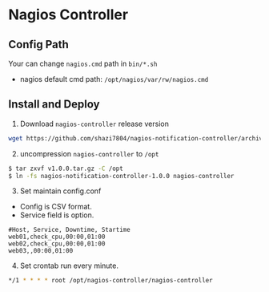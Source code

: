 # Nagios Controller

## Config Path

Your can change `nagios.cmd` path in `bin/*.sh`

* nagios default cmd path: `/opt/nagios/var/rw/nagios.cmd`



## Install and Deploy

1. Download `nagios-controller` release version

```bash
wget https://github.com/shazi7804/nagios-notification-controller/archive/v1.0.0.tar.gz
```

2. uncompression `nagios-controller` to `/opt`

```bash
$ tar zxvf v1.0.0.tar.gz -C /opt
$ ln -fs nagios-notification-controller-1.0.0 nagios-controller
```

3. Set maintain config.conf

- Config is CSV format.
- Service field is option.

```
#Host, Service, Downtime, Startime
web01,check_cpu,00:00,01:00
web02,check_cpu,00:00,01:00
web03,,00:00,01:00
```

4. Set crontab run every minute.

```bash
*/1 * * * * root /opt/nagios-controller/nagios-controller
```

